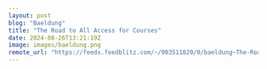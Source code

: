 ```yaml
---
layout: post
blog: "Baeldung"
title: "The Road to All Access for Courses"
date: 2024-08-26T13:21:19Z
image: images/baeldung.png
remote_url: "https://feeds.feedblitz.com/~/903511820/0/baeldung~The-Road-to-All-Access-for-Courses"
---
```

